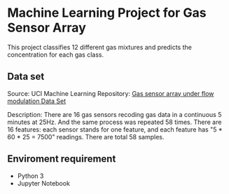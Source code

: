 # Machine Learning Project for Gas Sensor Array

This project classifies 12 different gas mixtures and predicts the concentration for each gas class. 

## Data set
Source: UCI Machine Learning Repository: [Gas sensor array under flow modulation Data Set](https://archive.ics.uci.edu/ml/datasets/Gas+sensor+array+under+flow+modulation)

Description: There are 16 gas sensors recoding gas data in a continuous 5 minutes at 25Hz. And the same process was repeated 58 times. There are 16 features: each sensor stands for one feature, and each feature has "5 * 60 * 25 = 7500" readings. There are total 58 samples. 

## Enviroment requirement
* Python 3
* Jupyter Notebook


